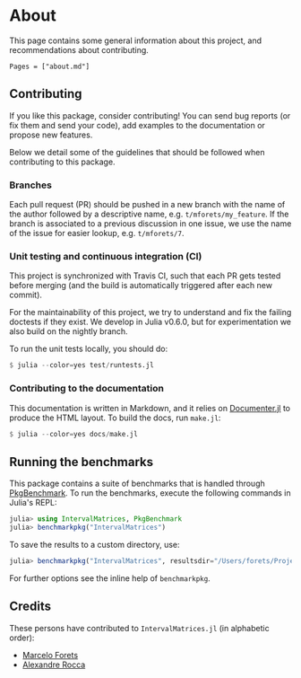 # About

This page contains some general information about this project, and recommendations
about contributing.

```@contents
Pages = ["about.md"]
```

## Contributing

If you like this package, consider contributing! You can send bug reports (or fix them
and send your code), add examples to the documentation or propose new features.

Below we detail some of the guidelines that should be followed when contributing
to this package.

### Branches

Each pull request (PR) should be pushed in a new branch with the name of the author
followed by a descriptive name, e.g. `t/mforets/my_feature`. If the branch is
associated to a previous discussion in one issue, we use the name of the issue for easier
lookup, e.g. `t/mforets/7`.

### Unit testing and continuous integration (CI)

This project is synchronized with Travis CI, such that each PR gets tested
before merging (and the build is automatically triggered after each new commit).

For the maintainability of this project, we try to understand and fix the failing
doctests if they exist. We develop in Julia v0.6.0, but for experimentation
we also build on the nightly branch.

To run the unit tests locally, you should do:

```julia
$ julia --color=yes test/runtests.jl
```

### Contributing to the documentation

This documentation is written in Markdown, and it relies on
[Documenter.jl](https://github.com/JuliaDocs/Documenter.jl) to produce the HTML
layout. To build the docs, run `make.jl`:

```julia
$ julia --color=yes docs/make.jl
```

## Running the benchmarks

This package contains a suite of benchmarks that is handled through
[PkgBenchmark](https://github.com/JuliaCI/PkgBenchmark.jl). To run the benchmarks,
execute the following commands in Julia's REPL:

```julia
julia> using IntervalMatrices, PkgBenchmark
julia> benchmarkpkg("IntervalMatrices")
```

To save the results to a custom directory, use:

```julia
julia> benchmarkpkg("IntervalMatrices", resultsdir="/Users/forets/Projects")
```

For further options see the inline help of `benchmarkpkg`.

## Credits

These persons have contributed to `IntervalMatrices.jl` (in alphabetic order):

- [Marcelo Forets](http://marcelo-forets.fr)
- [Alexandre Rocca](http://www-verimag.imag.fr/~rocca/)

